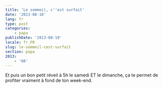 ```yaml
---
title: 'Le sommeil, c''est surfait'
date: '2013-08-10'
lang: fr
type: post
categories:
    - papa
publishDate: '2013-08-10'
locale: fr_FR
slug: le-sommeil-cest-surfait
section: papa
2013:
    - '08'
---
```


Et puis un bon petit réveil à 5h le samedi ET le dimanche, ça te permet de profiter vraiment à fond de ton week-end.
